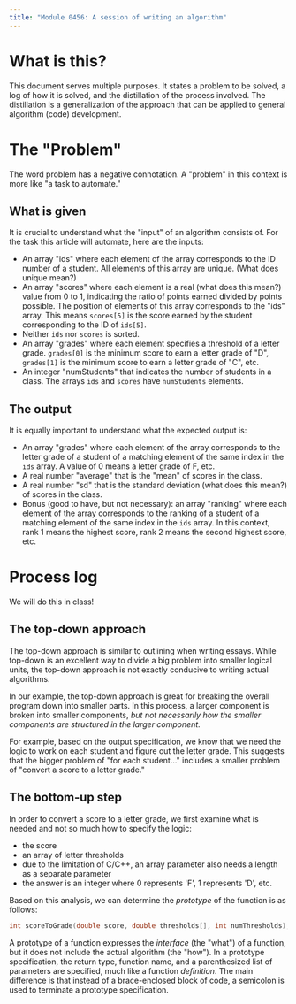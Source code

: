 ```yaml
---
title: "Module 0456: A session of writing an algorithm"
---
```


# What is this?

This document serves multiple purposes. It states a problem to be solved, a log of how it is solved, and the distillation of the process involved. The distillation is a generalization of the approach that can be applied to general algorithm (code) development.

# The "Problem"

The word problem has a negative connotation. A "problem" in this context is more like "a task to automate."

## What is given

It is crucial to understand what the "input" of an algorithm consists of. For the task this article will automate, here are the inputs:

* An array "ids" where each element of the array corresponds to the ID number of a student. All elements of this array are unique. (What does unique mean?)
* An array "scores" where each element is a real (what does this mean?) value from 0 to 1, indicating the ratio of points earned divided by points possible. The position of elements of this array corresponds to the "ids" array. This means `scores[5]` is the score earned by the student corresponding to the ID of `ids[5]`.
* Neither `ids` nor `scores` is sorted.
* An array "grades" where each element specifies a threshold of a letter grade. `grades[0]` is the minimum score to earn a letter grade of "D", `grades[1]` is the minimum score to earn a letter grade of "C", etc.
* An integer "numStudents" that indicates the number of students in a class. The arrays `ids` and `scores` have `numStudents` elements.

## The output

It is equally important to understand what the expected output is:

* An array "grades" where each element of the array corresponds to the letter grade of a student of a matching element of the same index in the `ids` array. A value of 0 means a letter grade of F, etc.
* A real number "average" that is the "mean" of scores in the class.
* A real number "sd" that is the standard deviation (what does this mean?) of scores in the class.
* Bonus (good to have, but not necessary): an array "ranking" where each element of the array corresponds to the ranking of a student of a matching element of the same index in the `ids` array. In this context, rank 1 means the highest score, rank 2 means the second highest score, etc.

# Process log

We will do this in class!

## The top-down approach

The top-down approach is similar to outlining when writing essays. While top-down is an excellent way to divide a big problem into smaller logical units, the top-down approach is not exactly conducive to writing actual algorithms.

In our example, the top-down approach is great for breaking the overall program down into smaller parts. In this process, a larger component is broken into smaller components, *but not necessarily how the smaller components are structured in the larger component.*

For example, based on the output specification, we know that we need the logic to work on each student and figure out the letter grade. This suggests that the bigger problem of "for each student..." includes a smaller problem of "convert a score to a letter grade."

## The bottom-up step

In order to convert a score to a letter grade, we first examine what is needed and not so much how to specify the logic:

* the score
* an array of letter thresholds
* due to the limitation of C/C++, an array parameter also needs a length as a separate parameter
* the answer is an integer where 0 represents 'F', 1 represents 'D', etc.


Based on this analysis, we can determine the *prototype* of the function is as follows:

```c
int scoreToGrade(double score, double thresholds[], int numThresholds);
```

A prototype of a function expresses the *interface* (the "what") of a function, but it does not include the actual algorithm (the "how"). In a prototype specification, the return type, function name, and a parenthesized list of parameters are specified, much like a function *definition*. The main difference is that instead of a brace-enclosed block of code, a semicolon is used to terminate a prototype specification.

